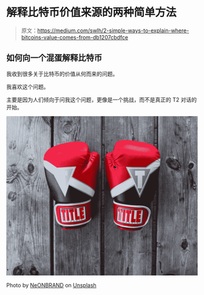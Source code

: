 # 解释比特币价值来源的两种简单方法

> 原文：<https://medium.com/swlh/2-simple-ways-to-explain-where-bitcoins-value-comes-from-db1207cbdfce>

## 如何向一个混蛋解释比特币

我收到很多关于比特币的价值从何而来的问题。

我喜欢这个问题。

主要是因为人们倾向于问我这个问题，更像是一个挑战，而不是真正的 T2 对话的开始。

![](img/59b7ff4c1ec68db79f018b425139ed60.png)

Photo by [NeONBRAND](https://unsplash.com/@neonbrand?utm_source=medium&utm_medium=referral) on [Unsplash](https://unsplash.com?utm_source=medium&utm_medium=referral)